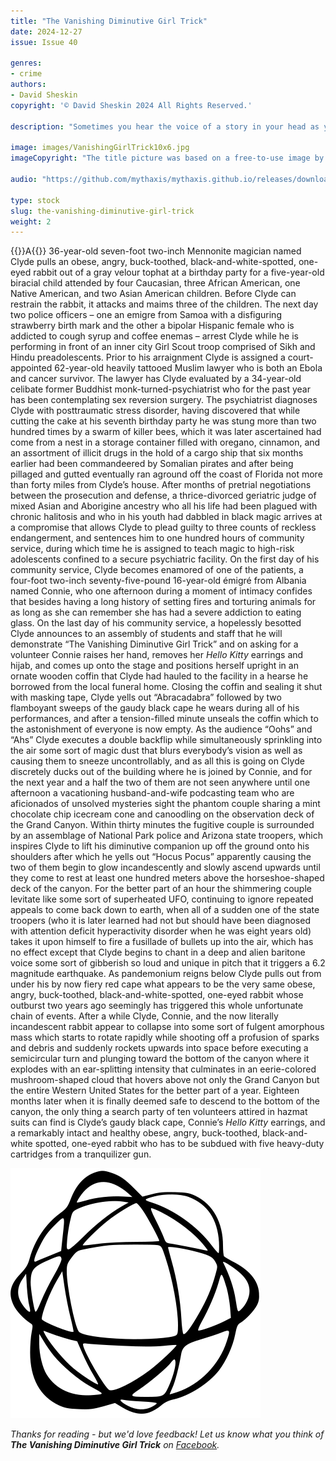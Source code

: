```yaml
---
title: "The Vanishing Diminutive Girl Trick"
date: 2024-12-27
issue: Issue 40

genres:
- crime
authors:
- David Sheskin
copyright: '© David Sheskin 2024 All Rights Reserved.'

description: "Sometimes you hear the voice of a story in your head as you're reading. Never was there a stronger example of that magic than David Sheskin's short, sly, wall-of-text yarn, which packs more into a piece of flash fiction that words have any right to. For more evidence, I give you our audio version: passed from editor to producer with narry a note, and it sounds exactly the way I imagined it."

image: images/VanishingGirlTrick10x6.jpg
imageCopyright: "The title picture was based on a free-to-use image by [Pixabay](https://www.pexels.com/photo/rock-formation-414110/) - many thanks!"

audio: "https://github.com/mythaxis/mythaxis.github.io/releases/download/i40/2.The.Vanishing.Diminutive.Girl.Trick.mp3"

type: stock
slug: the-vanishing-diminutive-girl-trick
weight: 2
---
```


{{<glyph>}}A{{</glyph>}} 36-year-old seven-foot two-inch Mennonite magician named Clyde pulls an obese, angry, buck-toothed, black-and-white-spotted, one-eyed rabbit out of a gray velour tophat at a birthday party for a five-year-old biracial child attended by four Caucasian, three African American, one Native American, and two Asian American children. Before Clyde can restrain the rabbit, it attacks and maims three of the children. The next day two police officers – one an emigre from Samoa with a disfiguring strawberry birth mark and the other a bipolar Hispanic female who is addicted to cough syrup and coffee enemas – arrest Clyde while he is performing in front of an inner city Girl Scout troop comprised of Sikh and Hindu preadolescents. Prior to his arraignment Clyde is assigned a court-appointed 62-year-old heavily tattooed Muslim lawyer who is both an Ebola and cancer survivor. The lawyer has Clyde evaluated by a 34-year-old celibate former Buddhist monk-turned-psychiatrist who for the past year has been contemplating sex reversion surgery. The psychiatrist diagnoses Clyde with posttraumatic stress disorder, having discovered that while cutting the cake at his seventh birthday party he was stung more than two hundred times by a swarm of killer bees, which it was later ascertained had come from a nest in a storage container filled with oregano, cinnamon, and an assortment of illicit drugs in the hold of a cargo ship that six months earlier had been commandeered by Somalian pirates and after being pillaged and gutted eventually ran aground off the coast of Florida not more than forty miles from Clyde’s house. After months of pretrial negotiations between the prosecution and defense, a thrice-divorced geriatric judge of mixed Asian and Aborigine ancestry who all his life had been plagued with chronic halitosis and who in his youth had dabbled in black magic arrives at a compromise that allows Clyde to plead guilty to three counts of reckless endangerment, and sentences him to one hundred hours of community service, during which time he is assigned to teach magic to high-risk adolescents confined to a secure psychiatric facility. On the first day of his community service, Clyde becomes enamored of one of the patients, a four-foot two-inch seventy-five-pound 16-year-old émigré from Albania named Connie, who one afternoon during a moment of intimacy confides that besides having a long history of setting fires and torturing animals for as long as she can remember she has had a severe addiction to eating glass. On the last day of his community service, a hopelessly besotted Clyde announces to an assembly of students and staff that he will demonstrate “The Vanishing Diminutive Girl Trick” and on asking for a volunteer Connie raises her hand, removes her *Hello Kitty* earrings and hijab, and comes up onto the stage and positions herself upright in an ornate wooden coffin that Clyde had hauled to the facility in a hearse he borrowed from the local funeral home. Closing the coffin and sealing it shut with masking tape, Clyde yells out “Abracadabra” followed by two flamboyant sweeps of the gaudy black cape he wears during all of his performances, and after a tension-filled minute unseals the coffin which to the astonishment of everyone is now empty. As the audience “Oohs” and “Ahs” Clyde executes a double backflip while simultaneously sprinkling into the air some sort of magic dust that blurs everybody’s vision as well as causing them to sneeze uncontrollably, and as all this is going on Clyde discretely ducks out of the building where he is joined by Connie, and for the next year and a half the two of them are not seen anywhere until one afternoon a vacationing husband-and-wife podcasting team who are aficionados of unsolved mysteries sight the phantom couple sharing a mint chocolate chip icecream cone and canoodling on the observation deck of the Grand Canyon. Within thirty minutes the fugitive couple is surrounded by an assemblage of National Park police and Arizona state troopers, which inspires Clyde to lift his diminutive companion up off the ground onto his shoulders after which he yells out “Hocus Pocus” apparently causing the two of them begin to glow incandescently and slowly ascend upwards until they come to rest at least one hundred meters above the horseshoe-shaped deck of the canyon. For the better part of an hour the shimmering couple levitate like some sort of superheated UFO, continuing to ignore repeated appeals to come back down to earth, when all of a sudden one of the state troopers (who it is later learned had not but should have been diagnosed with attention deficit hyperactivity disorder when he was eight years old) takes it upon himself to fire a fusillade of bullets up into the air, which has no effect except that Clyde begins to chant in a deep and alien baritone voice some sort of gibberish so loud and unique in pitch that it triggers a 6.2 magnitude earthquake. As pandemonium reigns below Clyde pulls out from under his by now fiery red cape what appears to be the very same obese, angry, buck-toothed, black-and-white-spotted, one-eyed rabbit whose outburst two years ago seemingly has triggered this whole unfortunate chain of events. After a while Clyde, Connie, and the now literally incandescent rabbit appear to collapse into some sort of fulgent amorphous mass which starts to rotate rapidly while shooting off a profusion of sparks and debris and suddenly rockets upwards into space before executing a semicircular turn and plunging toward the bottom of the canyon where it explodes with an ear-splitting intensity that culminates in an eerie-colored mushroom-shaped cloud that hovers above not only the Grand Canyon but the entire Western United States for the better part of a year. Eighteen months later when it is finally deemed safe to descend to the bottom of the canyon, the only thing a search party of ten volunteers attired in hazmat suits can find is Clyde’s gaudy black cape, Connie’s *Hello Kitty* earrings, and a remarkably intact and healthy obese, angry, buck-toothed, black-and-white spotted, one-eyed rabbit who has to be subdued with five heavy-duty cartridges from a tranquilizer gun.

![Orbit-lrg](images/Orbit.svg)

*Thanks for reading - but we'd love feedback! Let us know what you think of **The Vanishing Diminutive Girl Trick** on [Facebook](https://www.facebook.com/MythaxisMagazine/posts/).*
